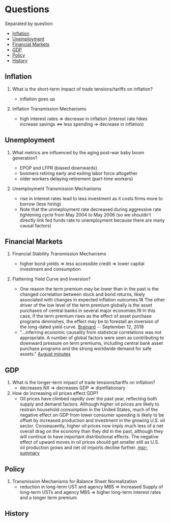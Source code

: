# Questions

Separated by question:
* [Inflation](#inflation)
* [Unemployment](#labor)
* [Financial Markets](#finance)
* [GDP](#gdp)
* [Policy](#policy)
* [History](#history)

## Inflation <a name="inflation"></a>
1. What is the short-term impact of trade tensions/tariffs on inflation?
    * inflation goes up

2. Inflation Transmission Mechanisms
    * high interest rates => decrease in inflation (interest rate hikes increase savings <=> less spending => decrease in inflation)

## Unemployment <a name="labor"></a>
1. What metrics are influenced by the aging post-war baby boom generation?
    - EPOP and LFPR (biased downwards)
    - boomers retiring early and exiting labor force altogether
    - older workers delaying retirement (part-time workers)

2. Unemployment Transmission Mechanisms
    * rise in interest rates lead to less investment as it costs firms more to borrow (less hiring)
    * Note that the unmeployment rate decreased during aggressive rate tightening cycle from May 2004 to May 2006 (so we shouldn't directly link fed funds rate to unemployment because there are many causal factors)

## Financial Markets <a name="finance"></a>
1. Financial Stability Transmission Mechanisms
    * higher bond yields => less accessible credit => lower capital investment and consumption

2. Flattening Yield Curve and Inversion?
    * One reason the term premium may be lower than in the past is the changed correlation between stock and bond returns, likely associated with changes in expected inflation outcomes.18 The other driver of the low level of the term premium globally is the asset purchases of central banks in several major economies.19 In this case, if the term premium rises as the effect of asset purchase programs diminishes, the effect may be to forestall an inversion of the long-dated yield curve. [Brainard](https://www.federalreserve.gov/newsevents/speech/brainard20180912a.htm) -- September 12, 2018
    * "...inferring economic causality from statistical correlations was not appropriate. A number of global factors were seen as contributing to downward pressure on term premiums, including central bank asset purchase programs and the strong worldwide demand for safe assets." [August minutes](https://www.federalreserve.gov/monetarypolicy/files/fomcminutes20180801.pdf)

## GDP <a name="gdp"></a>
1. What is the longer-term impact of trade tensions/tariffs on inflation?
    * decreases NX => decreases GDP => disinflationary
2. How do increasing oil prices effect GDP?
    * Oil prices have climbed rapidly over the past year, reflecting both supply and demand factors. Although higher oil prices are likely to restrain household consumption in the United States, much of the negative effect on GDP from lower consumer spending is likely to be offset by increased production and investment in the growing U.S. oil sector. Consequently, higher oil prices now imply much less of a net overall drag on the economy than they did in the past, although they will continue to have important distributional effects. The negative effect of upward moves in oil prices should get smaller still as U.S. oil production grows and net oil imports decline further. [mpr-summary](https://www.federalreserve.gov/monetarypolicy/2018-07-mpr-summary.htm)

## Policy <a name="policy"></a>
1. Transmission Mechanisms for Balance Sheet Normalization
    - reduction in long-term UST and agency MBS => Increased Supply of long-term USTs and agency MBS => higher long-term interest rates and a longer term premium

## History <a name="history"></a>